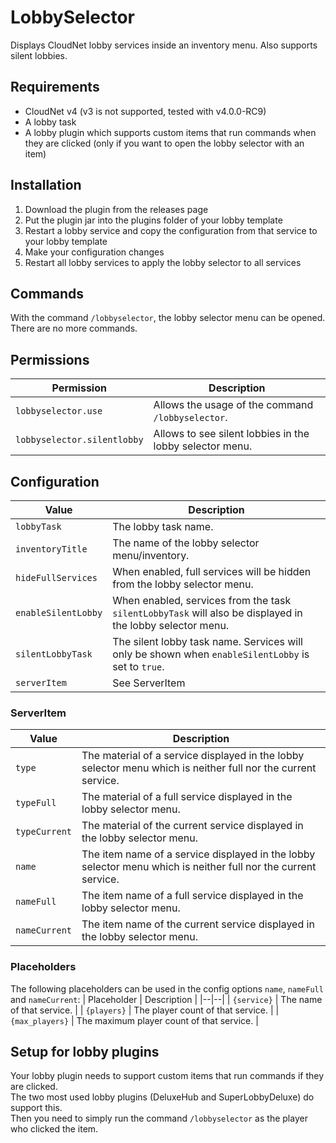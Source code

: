 # LobbySelector
Displays CloudNet lobby services inside an inventory menu. Also supports silent lobbies.

## Requirements
- CloudNet v4 (v3 is not supported, tested with v4.0.0-RC9)
- A lobby task
- A lobby plugin which supports custom items that run commands when they are clicked (only if you want to open the lobby selector with an item)

## Installation
1. Download the plugin from the releases page
2. Put the plugin jar into the plugins folder of your lobby template
3. Restart a lobby service and copy the configuration from that service to your lobby template
4. Make your configuration changes
5. Restart all lobby services to apply the lobby selector to all services

## Commands
With the command `/lobbyselector`, the lobby selector menu can be opened.  There are no more commands.

## Permissions
| Permission | Description |
|--|--|
| `lobbyselector.use` | Allows the usage of the command `/lobbyselector`. |
| `lobbyselector.silentlobby` | Allows to see silent lobbies in the lobby selector menu. |

## Configuration
| Value | Description |
|--|--|
| `lobbyTask` | The lobby task name. |
| `inventoryTitle` | The name of the lobby selector menu/inventory. |
| `hideFullServices` | When enabled, full services will be hidden from the lobby selector menu. |
| `enableSilentLobby` | When enabled, services from the task `silentLobbyTask` will also be displayed in the lobby selector menu. |
| `silentLobbyTask` | The silent lobby task name. Services will only be shown when `enableSilentLobby` is set to `true`. |
| `serverItem` | See ServerItem |

### ServerItem
| Value | Description |
|--|--|
| `type` | The material of a service displayed in the lobby selector menu which is neither full nor the current service. |
| `typeFull` | The material of a full service displayed in the lobby selector menu. |
| `typeCurrent` | The material of the current service displayed in the lobby selector menu. |
| `name` | The item name of a service displayed in the lobby selector menu which is neither full nor the current service. |
| `nameFull` | The item name of a full service displayed in the lobby selector menu. |
| `nameCurrent` | The item name of the current service displayed in the lobby selector menu. |

### Placeholders
The following placeholders can be used in the config options `name`, `nameFull` and `nameCurrent`:
| Placeholder | Description |
|--|--|
| `{service}` | The name of that service. |
| `{players}` | The player count of that service. |
| `{max_players}` | The maximum player count of that service. |

## Setup for lobby plugins
Your lobby plugin needs to support custom items that run commands if they are clicked.  
The two most used lobby plugins (DeluxeHub and SuperLobbyDeluxe) do support this.  
Then you need to simply run the command `/lobbyselector` as the player who clicked the item.
